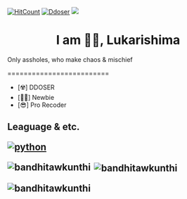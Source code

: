 
[![HitCount](http://hits.dwyl.com/Bandhitawkunthi/Bandhitawkunthi.svg)](http://hits.dwyl.com/Bandhitawkunthi/Bandhitawkunthi)
[![Ddoser](https://img.shields.io/badge/-☢️DDOSER☢️-black?style=flat&logo=☢️&link=https://github.com/Bandhitawkunthi)](https://github.com/Bandhitawkunthi)
<Img src="https://a.top4top.io/p_2172yisa90.gif"></img>

<h1 align="center">I am 👩‍💻, Lukarishima</h1>
 Only assholes, who make chaos & mischief 


 =========================





   
- [☢️] DDOSER
- [👩‍💻] Newbie
- [😎] Pro Recoder
<h2> Leaguage & etc.


[![python](https://img.shields.io/badge/-Python-green?style=flat&logo=python&link=https://github.com/Bandhitawkunthi)](https://github.com/Bandhitawkunthi)

<p><img align="left" src="https://github-readme-stats.vercel.app/api/top-langs?username=bandhitawkunthi&show_icons=true&locale=en&layout=compact" alt="bandhitawkunthi" /></p>

<p>&nbsp;<img align="center" src="https://github-readme-stats.vercel.app/api?username=bandhitawkunthi&show_icons=true&locale=en" alt="bandhitawkunthi" /></p>

<p><img align="center" src="https://github-readme-streak-stats.herokuapp.com/?user=bandhitawkunthi&" alt="bandhitawkunthi" /></p>
